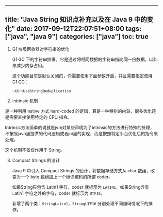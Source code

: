 

---
title: "Java String 知识点补充以及在 Java 9 中的变化"
date: 2017-09-12T22:07:51+08:00
tags: ["java", "java 9"]
categories: ["java"]
toc: true
---

1. G1 垃圾回收器对字符串的优化

   G1 GC 下的字符串排重。它是通过将相同数据的字符串指向同一份数据。以此来减少内存占用。

   这个功能目前是默认关闭的，你需要使用下面参数开启，并且需要指定使用 G1 GC：

   ```
   -XX:+UseStringDeduplication
   ```

2.  Intrinsic 机制

   是一种利用 native 方式 hard-coded 的逻辑，算是一种特别的内联，很多优化还是需要直接使用特定的 CPU 指令。

   Intrinsic方法简单的说就是jvm对某些声明为了intrinsic的方法进行特殊的处理，不按照java里提供的代码逻辑或者jni里的实现，而是按照特定平台优化后的指令来处理。

   这个机制不仅仅作用于 String。

3. Compact Strings 的设计

   Java 9 中引入 Compact Strings 的设计，将数据存储方式从 char 数组，改变为一个 byte 数组加上一个标识编码的所谓 coder。

   如果String只包含 Latin1 字符，coder 就标示为 `LATIN1`，如果String含有  Latin1 字符之外的字符，coder 就标示为 `UTF16`。

   新增了两个类：`StringLatin1`，`StringUTF16` 分别处理不同编码情况下的操作。